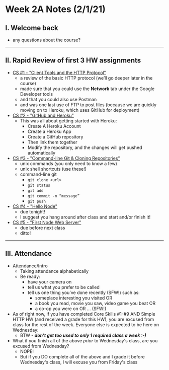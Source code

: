 # Week 2A Notes (2/1/21)

## I. Welcome back
- any questions about the course?

<hr>

## II. Rapid Review of first 3 HW assignments

- [CS #1 - "Client Tools and the HTTP Protocol"](../core-skills/1-client-tools-and-http-protocol.md)
  - a review of the basic HTTP protocol (we’ll go deeper later in the course)
  - made sure that you could use the **Network** tab under the Google Developer tools
  - and that you could also use Postman
  - and was one last use of FTP to post files (because we are quickly moving on to Heroku, which uses GitHub for deployment)
- [CS #2 - "GitHub and Heroku"](../core-skills/2-github-and-heroku.md)
  - This was all about getting started with Heroku:
    - Create A Heroku Account
    - Create a Heroku App
    - Create a GitHub repository
    - Then link them together
    - Modify the repository, and the changes will get pushed automatically
- [CS #3 - "Command-line Git & Cloning Repositories"](../core-skills/3-command-line-git.md)
  - unix commands (you only need to know a few)
  - unix shell shortcuts (use these!)
  - command-line git
    - `git clone <url>`
    - `git status`
    - `git add`
    - `git commit -m “message”`
    - `git push`
- [CS #4 - "Hello Node"](../core-skills/4-hello-node.md)
  - due tonight!
  - I suggest you hang around after class and start and/or finish it!
- [CS #5 - "First Node Web Server"](../core-skills/5-first-node-web-server.md)
  - due before next class
  - ditto!
  
<hr>

## III. Attendance
- Attendance/Intro
  - Taking attendance alphabetically
  - Be ready:
    - have your camera on
    - tell us what you prefer to be called
    - tell us one thing you’ve done recently (SFW!) such as:
      - someplace interesting you visited OR
      - a book you read, movie you saw, video game you beat OR
      - a co-op you were on OR ... (SFW!)
- As of right now, if you have completed Core Skills #1-#9  AND Simple HTTP HW (and received a grade for this HW), you are excused from class for the rest of the week. Everyone else is expected to be here on Wednesday:
  - BTW - ***don't get too used to only 1 required class a week :-)***
- What if you finish all of the above *prior* to Wednesday's class, are you excused from Wednesday?
  - NOPE!
  - But if you DO complete all of the above and I grade it before Wednesday's class, I will excuse you from Friday's class
